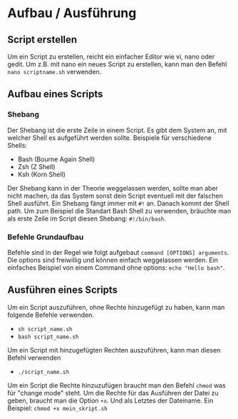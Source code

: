 # Aufbau / Ausführung

## Script erstellen

Um ein Script zu erstellen, reicht ein einfacher Editor wie vi, nano oder gedit. Um z.B. mit nano ein neues Script zu erstellen, kann man den Befehl `nano scriptname.sh` verwenden.

## Aufbau eines Scripts

### Shebang
Der Shebang ist die erste Zeile in einem Script. Es gibt dem System an, mit welcher Shell es aufgeführt werden sollte. Beispiele für verschiedene Shells:

- Bash (Bourne Again Shell)
- Zsh (Z Shell)
- Ksh (Korn Shell)

Der Shebang kann in der Theorie weggelassen werden, sollte man aber nicht machen, da das System sonst dein Script eventuell mit der falschen Shell ausführt. Ein Shebang fängt immer mit `#!` an. Danach kommt der Shell path. Um zum Beispiel die Standart Bash Shell zu verwenden, bräuchte man als erste Zeile im Script diesen Shebang: `#!/bin/bash`.

### Befehle Grundaufbau
Befehle sind in der Regel wie folgt aufgebaut `command [OPTIONS] arguments`. Die options sind freiwillig und können einfach weggelassen werden. Ein einfaches Beispiel von einem Command ohne options: `echo "Hello bash"`.

## Ausführen eines Scripts

Um ein Script auszuführen, ohne Rechte hinzugefügt zu haben, kann man folgende Befehle verwenden.
- `sh script_name.sh`
- `bash script_name.sh`

Um ein Script mit hinzugefügten Rechten auszuführen, kann man diesen Befehl verwenden
- `./script_name.sh`

Um ein Script die Rechte hinzuzufügen braucht man den Befehl `chmod` was für "change mode" steht. Um die Rechte für das Ausführen der Datei zu geben, braucht man die Option `+x`. Und als Letztes der Dateiname. Ein Beispiel: `chmod +x mein_skript.sh`